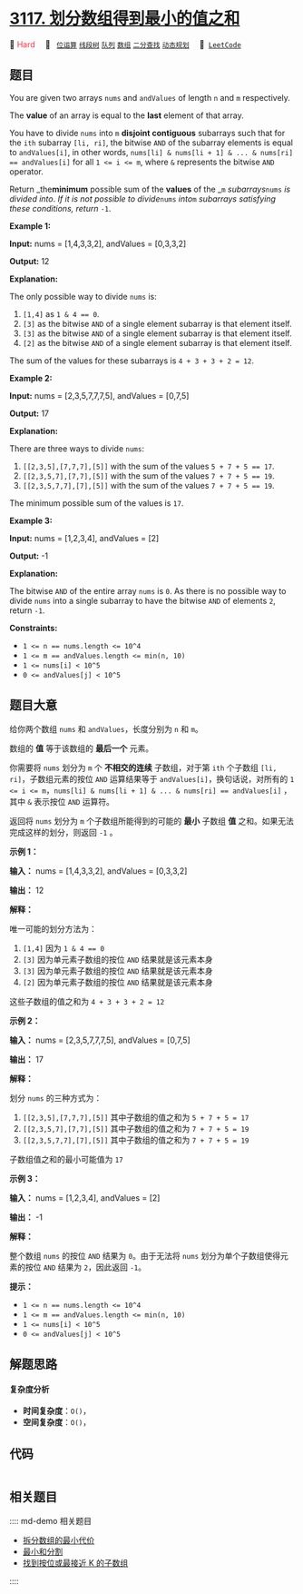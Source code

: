 # [3117. 划分数组得到最小的值之和](https://leetcode.com/problems/minimum-sum-of-values-by-dividing-array)

🔴 <font color=#ff334b>Hard</font>&emsp; 🔖&ensp; [`位运算`](/leetcode/outline/tag/bit-manipulation.md) [`线段树`](/leetcode/outline/tag/segment-tree.md) [`队列`](/leetcode/outline/tag/queue.md) [`数组`](/leetcode/outline/tag/array.md) [`二分查找`](/leetcode/outline/tag/binary-search.md) [`动态规划`](/leetcode/outline/tag/dynamic-programming.md)&emsp; 🔗&ensp;[`LeetCode`](https://leetcode.com/problems/minimum-sum-of-values-by-dividing-array)


## 题目

You are given two arrays `nums` and `andValues` of length `n` and `m`
respectively.

The **value** of an array is equal to the **last** element of that array.

You have to divide `nums` into `m` **disjoint contiguous** subarrays such that
for the `ith` subarray `[li, ri]`, the bitwise `AND` of the subarray elements
is equal to `andValues[i]`, in other words, `nums[li] & nums[li + 1] & ... &
nums[ri] == andValues[i]` for all `1 <= i <= m`, where `&` represents the
bitwise `AND` operator.

Return _the**minimum** possible sum of the **values** of the _`m`
_subarrays_`nums` _is divided into_. _If it is not possible to divide_`nums`
_into_`m` _subarrays satisfying these conditions, return_ `-1`.



**Example 1:**

**Input:** nums = [1,4,3,3,2], andValues = [0,3,3,2]

**Output:** 12

**Explanation:**

The only possible way to divide `nums` is:

  1. `[1,4]` as `1 & 4 == 0`.
  2. `[3]` as the bitwise `AND` of a single element subarray is that element itself.
  3. `[3]` as the bitwise `AND` of a single element subarray is that element itself.
  4. `[2]` as the bitwise `AND` of a single element subarray is that element itself.

The sum of the values for these subarrays is `4 + 3 + 3 + 2 = 12`.

**Example 2:**

**Input:** nums = [2,3,5,7,7,7,5], andValues = [0,7,5]

**Output:** 17

**Explanation:**

There are three ways to divide `nums`:

  1. `[[2,3,5],[7,7,7],[5]]` with the sum of the values `5 + 7 + 5 == 17`.
  2. `[[2,3,5,7],[7,7],[5]]` with the sum of the values `7 + 7 + 5 == 19`.
  3. `[[2,3,5,7,7],[7],[5]]` with the sum of the values `7 + 7 + 5 == 19`.

The minimum possible sum of the values is `17`.

**Example 3:**

**Input:** nums = [1,2,3,4], andValues = [2]

**Output:** -1

**Explanation:**

The bitwise `AND` of the entire array `nums` is `0`. As there is no possible
way to divide `nums` into a single subarray to have the bitwise `AND` of
elements `2`, return `-1`.



**Constraints:**

  * `1 <= n == nums.length <= 10^4`
  * `1 <= m == andValues.length <= min(n, 10)`
  * `1 <= nums[i] < 10^5`
  * `0 <= andValues[j] < 10^5`


## 题目大意

给你两个数组 `nums` 和 `andValues`，长度分别为 `n` 和 `m`。

数组的 **值** 等于该数组的 **最后一个** 元素。

你需要将 `nums` 划分为 `m` 个 **不相交的连续** 子数组，对于第 `ith` 个子数组 `[li, ri]`，子数组元素的按位 `AND`
运算结果等于 `andValues[i]`，换句话说，对所有的 `1 <= i <= m`，`nums[li] & nums[li + 1] & ... &
nums[ri] == andValues[i]` ，其中 `&` 表示按位 `AND` 运算符。

返回将 `nums` 划分为 `m` 个子数组所能得到的可能的 **最小** 子数组 **值** 之和。如果无法完成这样的划分，则返回 `-1` 。



**示例 1：**

**输入：** nums = [1,4,3,3,2], andValues = [0,3,3,2]

**输出：** 12

**解释：**

唯一可能的划分方法为：

  1. `[1,4]` 因为 `1 & 4 == 0`
  2. `[3]` 因为单元素子数组的按位 `AND` 结果就是该元素本身
  3. `[3]` 因为单元素子数组的按位 `AND` 结果就是该元素本身
  4. `[2]` 因为单元素子数组的按位 `AND` 结果就是该元素本身

这些子数组的值之和为 `4 + 3 + 3 + 2 = 12`

**示例 2：**

**输入：** nums = [2,3,5,7,7,7,5], andValues = [0,7,5]

**输出：** 17

**解释：**

划分 `nums` 的三种方式为：

  1. `[[2,3,5],[7,7,7],[5]]` 其中子数组的值之和为 `5 + 7 + 5 = 17`
  2. `[[2,3,5,7],[7,7],[5]]` 其中子数组的值之和为 `7 + 7 + 5 = 19`
  3. `[[2,3,5,7,7],[7],[5]]` 其中子数组的值之和为 `7 + 7 + 5 = 19`

子数组值之和的最小可能值为 `17`

**示例 3：**

**输入：** nums = [1,2,3,4], andValues = [2]

**输出：** -1

**解释：**

整个数组 `nums` 的按位 `AND` 结果为 `0`。由于无法将 `nums` 划分为单个子数组使得元素的按位 `AND` 结果为 `2`，因此返回
`-1`。



**提示：**

  * `1 <= n == nums.length <= 10^4`
  * `1 <= m == andValues.length <= min(n, 10)`
  * `1 <= nums[i] < 10^5`
  * `0 <= andValues[j] < 10^5`


## 解题思路

#### 复杂度分析

- **时间复杂度**：`O()`，
- **空间复杂度**：`O()`，

## 代码

```javascript

```

## 相关题目

:::: md-demo 相关题目
- [拆分数组的最小代价](https://leetcode.com/problems/minimum-cost-to-split-an-array)
- [最小和分割](https://leetcode.com/problems/split-with-minimum-sum)
- [找到按位或最接近 K 的子数组](https://leetcode.com/problems/find-subarray-with-bitwise-or-closest-to-k)

::::
